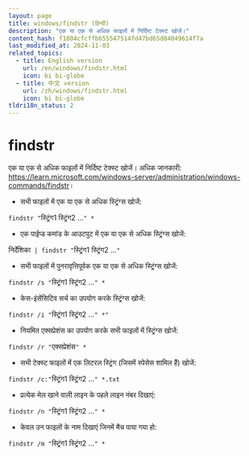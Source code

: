 ```yaml
---
layout: page
title: windows/findstr (हिन्दी)
description: "एक या एक से अधिक फाइलों में निर्दिष्ट टेक्स्ट खोजें।"
content_hash: f1804cfcffb655547514fd47bd65d84049614f7a
last_modified_at: 2024-11-03
related_topics:
  - title: English version
    url: /en/windows/findstr.html
    icon: bi bi-globe
  - title: 中文 version
    url: /zh/windows/findstr.html
    icon: bi bi-globe
tldri18n_status: 2
---
```

# findstr

एक या एक से अधिक फाइलों में निर्दिष्ट टेक्स्ट खोजें।
अधिक जानकारी: <https://learn.microsoft.com/windows-server/administration/windows-commands/findstr>।

- सभी फाइलों में एक या एक से अधिक स्ट्रिंग्स खोजें:

`findstr "`<span class="tldr-var badge badge-pill bg-dark-lm bg-white-dm text-white-lm text-dark-dm font-weight-bold">स्ट्रिंग1 स्ट्रिंग2 ...</span>`" *`

- एक पाईप्ड कमांड के आउटपुट में एक या एक से अधिक स्ट्रिंग्स खोजें:

<span class="tldr-var badge badge-pill bg-dark-lm bg-white-dm text-white-lm text-dark-dm font-weight-bold">निर्देशिका</span>` | findstr "`<span class="tldr-var badge badge-pill bg-dark-lm bg-white-dm text-white-lm text-dark-dm font-weight-bold">स्ट्रिंग1 स्ट्रिंग2 ...</span>`"`

- सभी फाइलों में पुनरावृत्तिपूर्वक एक या एक से अधिक स्ट्रिंग्स खोजें:

`findstr /s "`<span class="tldr-var badge badge-pill bg-dark-lm bg-white-dm text-white-lm text-dark-dm font-weight-bold">स्ट्रिंग1 स्ट्रिंग2 ...</span>`" *`

- केस-इंसेंसिटिव सर्च का उपयोग करके स्ट्रिंग्स खोजें:

`findstr /i "`<span class="tldr-var badge badge-pill bg-dark-lm bg-white-dm text-white-lm text-dark-dm font-weight-bold">स्ट्रिंग1 स्ट्रिंग2 ...</span>`" *"`

- नियमित एक्सप्रेशंस का उपयोग करके सभी फाइलों में स्ट्रिंग्स खोजें:

`findstr /r "`<span class="tldr-var badge badge-pill bg-dark-lm bg-white-dm text-white-lm text-dark-dm font-weight-bold">एक्सप्रेशंस</span>`" *`

- सभी टेक्स्ट फाइलों में एक लिटरल स्ट्रिंग (जिसमें स्पेसेस शामिल हैं) खोजें:

`findstr /c:"`<span class="tldr-var badge badge-pill bg-dark-lm bg-white-dm text-white-lm text-dark-dm font-weight-bold">स्ट्रिंग1 स्ट्रिंग2 ...</span>`" *.txt`

- प्रत्येक मेल खाने वाली लाइन के पहले लाइन नंबर दिखाएं:

`findstr /n "`<span class="tldr-var badge badge-pill bg-dark-lm bg-white-dm text-white-lm text-dark-dm font-weight-bold">स्ट्रिंग1 स्ट्रिंग2 ...</span>`" *`

- केवल उन फाइलों के नाम दिखाएं जिनमें मैच पाया गया हो:

`findstr /m "`<span class="tldr-var badge badge-pill bg-dark-lm bg-white-dm text-white-lm text-dark-dm font-weight-bold">स्ट्रिंग1 स्ट्रिंग2 ...</span>`" *`
